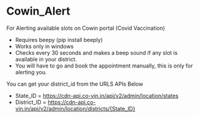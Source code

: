 # Cowin_Alert
For Alerting available slots on Cowin portal (Covid Vaccination)

- Requires beepy (pip install beeply)
- Works only in windows
- Checks every 30 seconds and makes a beep sound if any slot is available in your district.
- You will have to go and book the appointment manually, this is only for alerting you.

You can get your district_id from the URLS APIs Below
 
- State_ID = https://cdn-api.co-vin.in/api/v2/admin/location/states
- District_ID = https://cdn-api.co-vin.in/api/v2/admin/location/districts/{State_ID}
